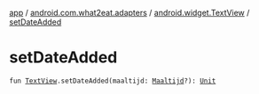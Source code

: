 [app](../../index.md) / [android.com.what2eat.adapters](../index.md) / [android.widget.TextView](index.md) / [setDateAdded](./set-date-added.md)

# setDateAdded

`fun `[`TextView`](https://developer.android.com/reference/android/widget/TextView.html)`.setDateAdded(maaltijd: `[`Maaltijd`](../../android.com.what2eat.model/-maaltijd/index.md)`?): `[`Unit`](https://kotlinlang.org/api/latest/jvm/stdlib/kotlin/-unit/index.html)